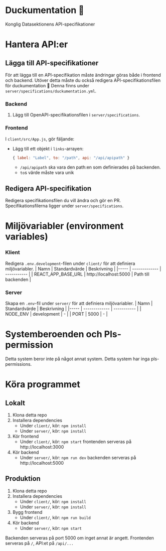 # Duckumentation :duck:
Konglig Datasektionens API-specifikationer

# Hantera API:er
## Lägga till API-specifikationer
För att lägga till en API-specifikation måste ändringar göras både i frontend och backend. Utöver detta måste du också redigera API-specifikationsfilen för duckumentation :100: Denna finns under `server/specifications/duckumentation.yml`.

### Backend
1. Lägg till OpenAPI-specifikationsfilen i `server/specifications`.

### Frontend
I `client/src/App.js`, gör fäljande:
- Lägg till ett objekt i `links`-arrayen:
    ```js
    { label: "Label", to: "/path", api: "/api/apipath" }
    ```
    - `/api/apipath` ska vara den path:en som definierades på backenden.
    - `to`s värde måste vara unik

## Redigera API-specifikation
Redigera specifikationsfilen du vill ändra och gör en PR. Specifikationsfilerna ligger under `server/specifications`.

# Miljövariabler (environment variables)
### Klient
Redigera `.env.development`-filen under `client/` för att definiera miljövariabler.
| Namn | Standardvärde | Beskrivning |
|----- | ------------- | ----------- |
| REACT_APP_BASE_URL | http://localhost:5000 | Path till backenden |

### Server
Skapa en `.env`-fil under `server/` för att definiera miljövariabler.
| Namn | Standardvärde | Beskrivning |
|----- | ------------- | ----------- |
| NODE_ENV | development | - |
| PORT | 5000 | - |

# Systemberoenden och Pls-permission
Detta system beror inte på något annat system. Detta system har inga pls-permissions.

# Köra programmet
## Lokalt
1. Klona detta repo
2. Installera dependencies
    - Under `client/`, kör:
    `npm install`
    - Under `server/`, kör:
    `npm install`
3. Kör frontend
    - Under `client/`, kör:
    `npm start`
    frontenden serveras på http://localhost:3000
3. Kör backend
    - Under `server/`, kör:
    `npm run dev`
    backenden serveras på http://localhost:5000

## Produktion
1. Klona detta repo
2. Installera dependencies
    - Under `client/`, kör:
    `npm install`
    - Under `server/`, kör:
    `npm install`
3. Bygg frontend
    - Under `client/`, kör:
    `npm run build`
3. Kör backend
    - Under `server/`, kör:
    `npm start`

Backenden serveras på port 5000 om inget annat är angett.
Frontenden serveras på `/`, API:et på `/api/...`



